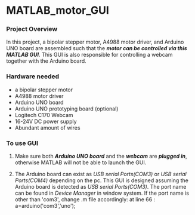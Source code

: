 # MATLAB_motor_GUI

### Project Overview
  In this project, a bipolar stepper motor, A4988 motor driver, and Arduino UNO board are assembled such that the ***motor can be controlled
  via this MATLAB GUI***. This GUI is also responsible for controlling a webcam together with the Arduino board.
  
### Hardware needed
  * a bipolar stepper motor
  * A4988 motor driver
  * Arduino UNO board
  * Arduino UNO prototyping board (optional)
  * Logitech C170 Webcam
  * 16-24V DC power supply
  * Abundant amount of wires
  
### To use GUI
  1. Make sure both ***Arduino UNO board*** and the ***webcam*** are ***plugged in***, otherwise MATLAB will not be able to launch the GUI.
  
  2. The Arduino board can exist as *USB serial Ports(COM3)* or *USB serial Ports(COM4)* depending on the pc. This GUI is designed assuming the Arduino board is detected as *USB serial Ports(COM3)*.
     The port name can be found in *Device Manager* in window system.
     If the port name is other than 'com3', change .m file accordingly: 
                        at line 66 : a=arduino('com3','uno');
